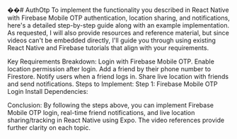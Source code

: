 ��#   A u t h O t p 
 
 To implement the functionality you described in React Native with Firebase Mobile OTP authentication, location sharing, and notifications, here's a detailed step-by-step guide along with an example implementation. As requested, I will also provide resources and reference material, but since videos can't be embedded directly, I'll guide you through using existing React Native and Firebase tutorials that align with your requirements.

Key Requirements Breakdown:
Login with Firebase Mobile OTP.
Enable location permission after login.
Add a friend by their phone number to Firestore.
Notify users when a friend logs in.
Share live location with friends and send notifications.
Steps to Implement:
Step 1: Firebase Mobile OTP Login
Install Dependencies:

Conclusion:
By following the steps above, you can implement Firebase Mobile OTP login, real-time friend notifications, and live location sharing/tracking in React Native using Expo. The video references provide further clarity on each topic.
